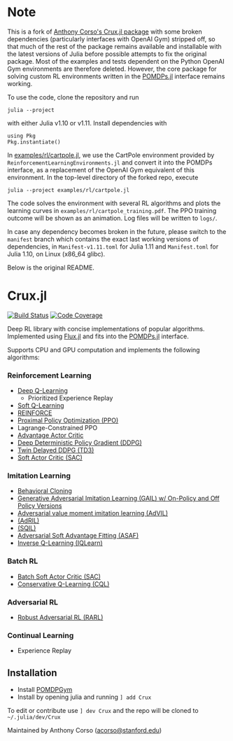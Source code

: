 # Note

This is a fork of [Anthony Corso's Crux.jl package](https://github.com/sisl/Crux.jl) with some broken dependencies (particularly interfaces with OpenAI Gym) stripped off, so that much of the rest of the package remains available and installable with the latest versions of Julia before possible attempts to fix the original package. Most of the examples and tests dependent on the Python OpenAI Gym environments are therefore deleted. However, the core package for solving custom RL environments written in the [POMDPs.jl](https://github.com/JuliaPOMDP/POMDPs.jl) interface remains working.

To use the code, clone the repository and run
```
julia --project
```
with either Julia v1.10 or v1.11. Install dependencies with
```
using Pkg
Pkg.instantiate()
```

In <a href="./examples/rl/cartpole.jl">examples/rl/cartpole.jl</a>, we use the CartPole environment provided by `ReinforcementLearningEnvironments.jl` and convert it into the POMDPs interface, as a replacement of the OpenAI Gym equivalent of this environment. In the top-level directory of the forked repo, execute
```
julia --project examples/rl/cartpole.jl
```
The code solves the environment with several RL algorithms and plots the learning curves in `examples/rl/cartpole_training.pdf`. The PPO training outcome will be shown as an animation. Log files will be written to `logs/`.

In case any dependency becomes broken in the future, please switch to the `manifest` branch which contains the exact last working versions of dependencies, in `Manifest-v1.11.toml` for Julia 1.11 and `Manifest.toml` for Julia 1.10, on Linux (x86_64 glibc).

Below is the original README.

# Crux.jl

[![Build Status](https://github.com/sisl/Crux.jl/actions/workflows/CI.yml/badge.svg)](https://github.com/sisl/Crux.jl/actions/workflows/CI.yml)
[![Code Coverage](https://codecov.io/gh/sisl/Crux.jl/branch/master/graph/badge.svg)](https://codecov.io/gh/sisl/Crux.jl)

Deep RL library with concise implementations of popular algorithms. Implemented using [Flux.jl](https://github.com/FluxML/Flux.jl) and fits into the [POMDPs.jl](https://github.com/JuliaPOMDP/POMDPs.jl) interface.

Supports CPU and GPU computation and implements the following algorithms:
### Reinforcement Learning
* <a href="./src/model_free/rl/dqn.jl">Deep Q-Learning</a>
  * Prioritized Experience Replay
* <a href="./src/model_free/rl/softq.jl">Soft Q-Learning</a>
* <a href="./src/model_free/rl/reinforce.jl">REINFORCE</a>
* <a href="./src/model_free/rl/ppo.jl">Proximal Policy Optimization (PPO)</a>
* Lagrange-Constrained PPO
* <a href="./src/model_free/rl/a2c.jl">Advantage Actor Critic</a>
* <a href="./src/model_free/rl/ddpg.jl">Deep Deterministic Policy Gradient (DDPG)</a>
* <a href="./src/model_free/rl/td3.jl">Twin Delayed DDPG (TD3)</a>
* <a href="./src/model_free/rl/sac.jl">Soft Actor Critic (SAC)</a>

### Imitation Learning
* <a href="./src/model_free/il/bc.jl"> Behavioral Cloning </a>
* <a href="./src/model_free/il/gail.jl">Generative Adversarial Imitation Learning (GAIL) w/ On-Policy and Off Policy Versions</a>
* <a href="./src/model_free/il/AdVIL.jl">Adversarial value moment imitation learning (AdVIL)</a>
* <a href="./src/model_free/il/AdRIL.jl">(AdRIL)</a>
* <a href="./src/model_free/il/sqil.jl">(SQIL)</a>
* <a href="./src/model_free/il/asaf.jl">Adversarial Soft Advantage Fitting (ASAF)</a>
* <a href="./src/model_free/il/iqlearn.jl">Inverse Q-Learning (IQLearn)</a>

### Batch RL
* <a href="./src/model_free/batch/sac.jl">Batch Soft Actor Critic (SAC)</a>
* <a href="./src/model_free/batch/cql.jl">Conservative Q-Learning (CQL)</a>

### Adversarial RL
* <a href="./src/model_free/adversarial/rarl.jl">Robust Adversarial RL (RARL)</a>

### Continual Learning
* Experience Replay


## Installation

* Install <a href="https://github.com/ancorso/POMDPGym">POMDPGym</a>
* Install by opening julia and running `] add Crux`

To edit or contribute use `] dev Crux` and the repo will be cloned to `~/.julia/dev/Crux`

Maintained by Anthony Corso (acorso@stanford.edu)
